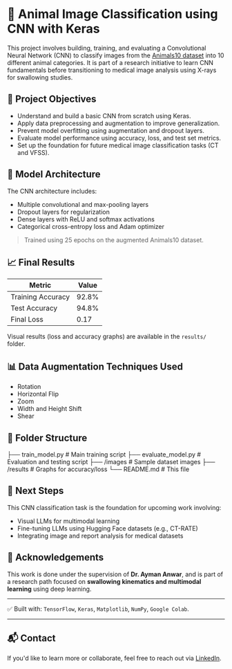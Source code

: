 # 🐾 Animal Image Classification using CNN with Keras

This project involves building, training, and evaluating a Convolutional Neural Network (CNN) to classify images from the [Animals10 dataset](https://www.kaggle.com/datasets/alessiocorrado99/animals10) into 10 different animal categories. It is part of a research initiative to learn CNN fundamentals before transitioning to medical image analysis using X-rays for swallowing studies.

## 📌 Project Objectives

- Understand and build a basic CNN from scratch using Keras.
- Apply data preprocessing and augmentation to improve generalization.
- Prevent model overfitting using augmentation and dropout layers.
- Evaluate model performance using accuracy, loss, and test set metrics.
- Set up the foundation for future medical image classification tasks (CT and VFSS).

## 🧠 Model Architecture

The CNN architecture includes:
- Multiple convolutional and max-pooling layers
- Dropout layers for regularization
- Dense layers with ReLU and softmax activations
- Categorical cross-entropy loss and Adam optimizer

> Trained using 25 epochs on the augmented Animals10 dataset.

## 📈 Final Results

| Metric        | Value        |
|---------------|--------------|
| Training Accuracy | 92.8% |
| Test Accuracy     | 94.8% |
| Final Loss        | 0.17 |

Visual results (loss and accuracy graphs) are available in the `results/` folder.

## 📊 Data Augmentation Techniques Used

- Rotation
- Horizontal Flip
- Zoom
- Width and Height Shift
- Shear

## 📁 Folder Structure
├── train_model.py # Main training script
├── evaluate_model.py # Evaluation and testing script
├── /images # Sample dataset images
├── /results # Graphs for accuracy/loss
└── README.md # This file


## 🚀 Next Steps

This CNN classification task is the foundation for upcoming work involving:
- Visual LLMs for multimodal learning
- Fine-tuning LLMs using Hugging Face datasets (e.g., CT-RATE)
- Integrating image and report analysis for medical datasets

## 🤝 Acknowledgements

This work is done under the supervision of **Dr. Ayman Anwar**, and is part of a research path focused on **swallowing kinematics and multimodal learning** using deep learning.

---

✅ Built with: `TensorFlow`, `Keras`, `Matplotlib`, `NumPy`, `Google Colab`.

---

## 📬 Contact

If you'd like to learn more or collaborate, feel free to reach out via [LinkedIn](https://linkedin.com/in/selinazarzour/).
